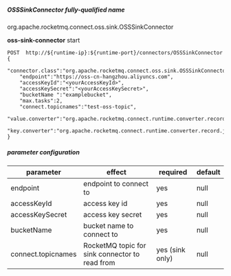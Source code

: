 ##### OSSSinkConnector fully-qualified name

org.apache.rocketmq.connect.oss.sink.OSSSinkConnector

**oss-sink-connector** start

```shell
POST  http://${runtime-ip}:${runtime-port}/connectors/OSSSinkConnector
{
    "connector.class":"org.apache.rocketmq.connect.oss.sink.OSSSinkConnector",
    "endpoint":"https://oss-cn-hangzhou.aliyuncs.com",
    "accessKeyId":"<yourAccessKeyId>",
    "accessKeySecret":"<yourAccessKeySecret>",
    "bucketName ":"examplebucket",
    "max.tasks":2,
    "connect.topicnames":"test-oss-topic",
    "value.converter":"org.apache.rocketmq.connect.runtime.converter.record.json.JsonConverter",
    "key.converter":"org.apache.rocketmq.connect.runtime.converter.record.json.JsonConverter"
}
```

##### parameter configuration

| parameter          | effect                                         | required        | default |
| ------------------ | ---------------------------------------------- | --------------- | ------- |
| endpoint           | endpoint to connect to                         | yes             | null    |
| accessKeyId        | access key id                                  | yes             | null    |
| accessKeySecret    | access key secret                              | yes             | null    |
| bucketName         | bucket name to connect to                      | yes             | null    |
| connect.topicnames | RocketMQ topic for sink connector to read from | yes (sink only) | null    |
